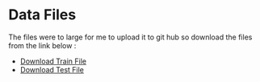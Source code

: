 # Data Files

The files were to large for me to upload it to git hub so download the files from the link below : 
- [Download Train File](https://drive.google.com/drive/folders/1fmtzWF3zFqOnbMgTC6ozN0GoOFtktGIg?usp=sharing)
- [Download Test File](https://drive.google.com/drive/folders/12SacTmxVWrvTMVOZNre7hspXqyAX5ArO?usp=sharing)
